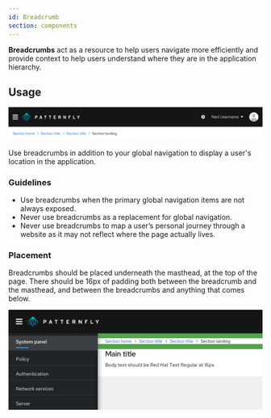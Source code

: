 ```yaml
---
id: Breadcrumb
section: components
---
```

**Breadcrumbs** act as a resource to help users navigate more efficiently and provide context to help users understand where they are in the application hierarchy. 

## Usage

<img src="./img/breadcrumb.png" alt="Example of breadcrumbs" width="990"/>

Use breadcrumbs in addition to your global navigation to display a user's location in the application.

### Guidelines
* Use breadcrumbs when the primary global navigation items are not always exposed.
* Never use breadcrumbs as a replacement for global navigation.
* Never use breadcrumbs to map a user’s personal journey through a website as it may not reflect where the page actually lives. 

### Placement
Breadcrumbs should be placed underneath the masthead, at the top of the page. There should be 16px of padding both between the breadcrumb and the masthead, and between the breadcrumbs and anything that comes below.

<img src="./img/placement.png" alt="Placement of breadcrumbs and padding" width="825"/>

